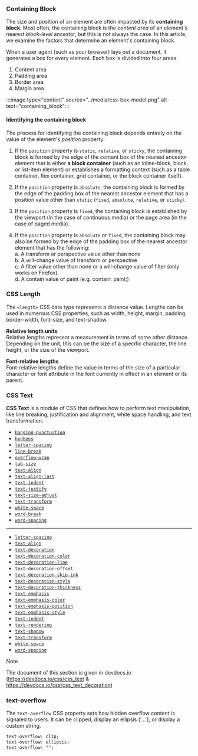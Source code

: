 <link rel="stylesheet" href="https://cdn.jsdelivr.net/npm/bootstrap-icons@1.5.0/font/bootstrap-icons.css">
<link rel="stylesheet" href="../../lib/html&css_book.css">

### Containing Block
The size and position of an element are often impacted by its **containing block**. Most often, the containing block is the *content area* of an element's nearest *block-level* ancestor, but this is not always the case. In this article, we examine the factors that determine an element's containing block.</br>

When a user agent (such as your browser) lays out a document, it generates a box for every element. Each box is divided into four areas:
1. Content area
1. Padding area
1. Border area
1. Margin area

:::image type="content" source="../media/css-box-model.png" alt-text="containing_block":::

#### Identifying the containing block

The process for identifying the containing block depends entirely on the value of the element's *position* property:

1. If the `position` property is `static`, `relative`, or `sticky`, the containing block is formed by the edge of the content box of the nearest ancestor element that is either **a block container** (such as an inline-block, block, or list-item element) or establishes a formatting context (such as a table container, flex container, grid container, or the block container itself).

1. If the `position` property is `absolute`, the containing block is formed by the edge of the padding box of the nearest ancestor element that has a position value other than `static` (`fixed`, `absolute`, `relative`, or `sticky`).

1. If the `position` property is `fixed`, the containing block is established by the viewport (in the case of continuous media) or the page area (in the case of paged media).

1. If the `position` property is `absolute` or `fixed`, the containing block may also be formed by the edge of the padding box of the nearest ancestor element that has the following:</br>
<span class="c1s1">a.</span> A transform or perspective value other than none</br>
<span class="c1s1">b.</span> A will-change value of transform or perspective</br>
<span class="c1s1">c.</span> A filter value other than none or a will-change value of filter (only works on Firefox).</br>
<span class="c1s1">d.</span> A contain value of paint (e.g. contain: paint;)</br>

### CSS Length
The `<length>` CSS data type represents a distance value. Lengths can be used in numerous CSS properties, such as width, height, margin, padding, border-width, font-size, and text-shadow.

<span class="c1s1">**Relative length units**</span></br>
Relative lengths represent a measurement in terms of some other distance. Depending on the unit, this can be the size of a specific character, the line height, or the size of the viewport.

<span class="c1s1">**Font-relative lengths**</span></br>
Font-relative lengths define the <length> value in terms of the size of a particular character or font attribute in the font currently in effect in an element or its parent.

### CSS Text
**CSS Text** is a module of CSS that defines how to perform text manipulation, like line breaking, justification and alignment, white space handling, and text transformation.

<div class="index"> <ul> 
 <li><a href="hanging-punctuation"><code>hanging-punctuation</code></a></li> <li><a href="hyphens"><code>hyphens</code></a></li> <li><a href="letter-spacing"><code>letter-spacing</code></a></li> <li><a href="line-break"><code>line-break</code></a></li> <li><a href="overflow-wrap"><code>overflow-wrap</code></a></li> <li><a href="tab-size"><code>tab-size</code></a></li> <li><a href="text-align"><code>text-align</code></a></li> <li><a href="text-align-last"><code>text-align-last</code></a></li> <li><a href="text-indent"><code>text-indent</code></a></li> <li><a href="text-justify"><code>text-justify</code></a></li> <li><a href="text-size-adjust"><code>text-size-adjust</code></a></li> <li><a href="text-transform"><code>text-transform</code></a></li> <li><a href="white-space"><code>white-space</code></a></li> <li><a href="word-break"><code>word-break</code></a></li> <li><a href="word-spacing"><code>word-spacing</code></a></li> 
</ul> </div>

---
<div class="index"> <ul> <li>
 <a href="letter-spacing"><code>letter-spacing</code></a></li> <li><a href="text-align"><code>text-align</code></a></li> <li><a href="text-decoration"><code>text-decoration</code></a></li> <li><a href="text-decoration-color"><code>text-decoration-color</code></a></li> <li><a href="text-decoration-line"><code>text-decoration-line</code></a></li> <li><a class="page-not-created"><code>text-decoration-offset</code></a></li> <li><a href="text-decoration-skip-ink"><code>text-decoration-skip-ink</code></a></li> <li><a href="text-decoration-style"><code>text-decoration-style</code></a></li> <li><a href="text-decoration-thickness"><code>text-decoration-thickness</code></a></li> <li><a href="text-emphasis"><code>text-emphasis</code></a></li> <li><a href="text-emphasis-color"><code>text-emphasis-color</code></a></li> <li><a href="text-emphasis-position"><code>text-emphasis-position</code></a></li> <li><a href="text-emphasis-style"><code>text-emphasis-style</code></a></li> <li><a href="text-indent"><code>text-indent</code></a></li> <li><a href="text-rendering"><code>text-rendering</code></a></li> <li><a href="text-shadow"><code>text-shadow</code></a></li> <li><a href="text-transform"><code>text-transform</code></a></li> <li><a href="white-space"><code>white-space</code></a></li> <li><a href="word-spacing"><code>word-spacing</code></a></li> 
</ul> </div>

> [!NOTE]
> The document of this section is given in devdocs.io  (https://devdocs.io/css/css_text & https://devdocs.io/css/css_text_decoration)

### text-overflow
The `text-overflow` CSS property sets how hidden overflow content is signaled to users. It can be clipped, display an ellipsis ('…'), or display a custom string.
```css
text-overflow: clip;
text-overflow: ellipsis;
text-overflow: "";
```




